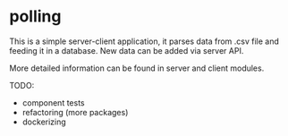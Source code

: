 # polling

This is a simple server-client application, it parses data from .csv file and feeding it in a database.
New data can be added via server API.

More detailed information can be found in server and client modules.

TODO:
  - component tests
  - refactoring (more packages)
  - dockerizing

